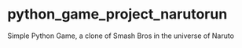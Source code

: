 # python_game_project_narutorun
Simple Python Game, a clone of Smash Bros in the universe of Naruto
